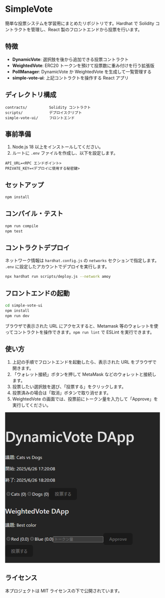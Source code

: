 # SimpleVote

簡単な投票システムを学習用にまとめたリポジトリです。Hardhat で Solidity コントラクトを管理し、React 製のフロントエンドから投票を行います。

## 特徴

- **DynamicVote**: 選択肢を後から追加できる投票コントラクト
- **WeightedVote**: ERC20 トークンを預けて投票数に重み付けを行う拡張版
- **PollManager**: DynamicVote か WeightedVote を生成して一覧管理する
- **simple-vote-ui**: 上記コントラクトを操作する React アプリ

## ディレクトリ構成

```
contracts/          Solidity コントラクト
scripts/            デプロイスクリプト
simple-vote-ui/     フロントエンド
```

## 事前準備

1. Node.js 18 以上をインストールしてください。
2. ルートに `.env` ファイルを作成し、以下を設定します。

```
API_URL=<RPC エンドポイント>
PRIVATE_KEY=<デプロイに使用する秘密鍵>
```

## セットアップ

```bash
npm install
```

## コンパイル・テスト

```bash
npm run compile
npm test
```

## コントラクトデプロイ

ネットワーク情報は `hardhat.config.js` の `networks` セクションで指定します。 `.env` に設定したアカウントでデプロイを実行します。

```bash
npx hardhat run scripts/deploy.js --network amoy
```

## フロントエンドの起動

```bash
cd simple-vote-ui
npm install
npm run dev
```

ブラウザで表示された URL にアクセスすると、Metamask 等のウォレットを使ってコントラクトを操作できます。`npm run lint` で ESLint を実行できます。

## 使い方

1. 上記の手順でフロントエンドを起動したら、表示された URL をブラウザで開きます。
2. 「ウォレット接続」ボタンを押して MetaMask などのウォレットと接続します。
3. 投票したい選択肢を選び、「投票する」をクリックします。
4. 投票済みの場合は「取消」ボタンで取り消せます。
5. WeightedVote の画面では、投票前にトークン量を入力して「Approve」を実行してください。

<!-- スクリーンショット挿入位置 -->
![操作画面](docs/screenshot-usage.png)

## ライセンス

本プロジェクトは MIT ライセンスの下で公開されています。
